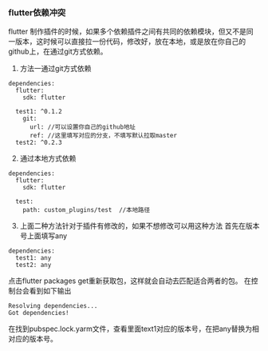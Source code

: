 ### flutter依赖冲突

flutter 制作插件的时候，如果多个依赖插件之间有共同的依赖模块，但又不是同一版本，这时候可以直接拉一份代码，修改好，放在本地，或是放在你自己的github上，在通过git方式依赖。

1. 方法一通过git方式依赖

```
dependencies:
  flutter:
    sdk: flutter

  test1: ^0.1.2
    git:
      url: //可以设置你自己的github地址
      ref: //这里填写对应的分支，不填写默认拉取master
  test2: ^0.2.3
```

2. 通过本地方式依赖
```
dependencies:
  flutter:
    sdk: flutter
    
  test:
    path: custom_plugins/test  //本地路径
```

3. 上面二种方法针对于插件有修改的，如果不想修改可以用这种方法
首先在版本号上面填写any
```
dependencies:
  test1: any
  test2: any
```
点击flutter packages get重新获取包，这样就会自动去匹配适合两者的包。
在控制台会看到如下输出
```
Resolving dependencies...
Got dependencies!
```
在找到pubspec.lock.yarm文件，查看里面text1对应的版本号，在把any替换为相对应的版本号。

